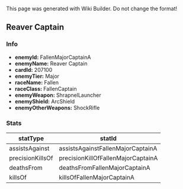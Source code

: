 <span class="wiki-builder">This page was generated with Wiki Builder. Do not change the format!</span>

## Reaver Captain
### Info
* **enemyId:** FallenMajorCaptainA
* **enemyName:** Reaver Captain
* **cardId:** 207100
* **enemyTier:** Major
* **raceName:** Fallen
* **raceClass:** FallenCaptain
* **enemyWeapon:** ShrapnelLauncher
* **enemyShield:** ArcShield
* **enemyOtherWeapons:** ShockRifle

### Stats
statType | statId
-------- | ------
assistsAgainst | assistsAgainstFallenMajorCaptainA
precisionKillsOf | precisionKillOfFallenMajorCaptainA
deathsFrom | deathsFromFallenMajorCaptainA
killsOf | killsOfFallenMajorCaptainA

